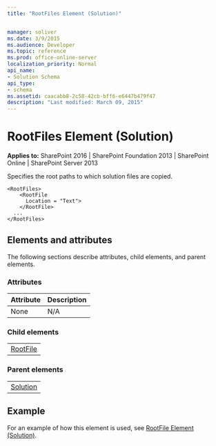 ```yaml
---
title: "RootFiles Element (Solution)"


manager: soliver
ms.date: 3/9/2015
ms.audience: Developer
ms.topic: reference
ms.prod: office-online-server
localization_priority: Normal
api_name:
- Solution Schema
api_type:
- schema
ms.assetid: caacabb8-2c58-42cb-bff6-e6447b479f47
description: "Last modified: March 09, 2015"
---
```


# RootFiles Element (Solution)

 
  
 **Applies to:** SharePoint 2016 | SharePoint Foundation 2013 | SharePoint Online | SharePoint Server 2013
  
Specifies the root paths to which solution files are copied.
  
```
<RootFiles>
    <RootFile
      Location = "Text">
    </RootFile>
  ...
</RootFiles>
```

## Elements and attributes

The following sections describe attributes, child elements, and parent elements.

### Attributes

|**Attribute**|**Description**|
|:-----|:-----|
|None  <br/> |N/A  <br/> |
   
### Child elements

||
|:-----|
|[RootFile](rootfile-element-solution.md)|
   
### Parent elements

||
|:-----|
|[Solution](solution-element-solution.md)|
   
## Example

For an example of how this element is used, see [RootFile Element (Solution)](rootfile-element-solution.md).
  

